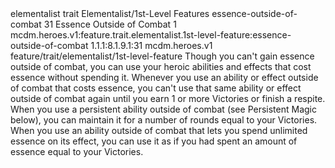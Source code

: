<ability>
  <metadata>
    <class>elementalist</class>
    <feature_type>trait</feature_type>
    <file_dpath>Elementalist/1st-Level Features</file_dpath>
    <item_id>essence-outside-of-combat</item_id>
    <item_index>31</item_index>
    <item_name>Essence Outside of Combat</item_name>
    <level>1</level>
    <scc>mcdm.heroes.v1:feature.trait.elementalist.1st-level-feature:essence-outside-of-combat</scc>
    <scdc>1.1.1:8.1.9.1:31</scdc>
    <source>mcdm.heroes.v1</source>
    <type>feature/trait/elementalist/1st-level-feature</type>
  </metadata>
  <effects>
    <effect type="mundane">Though you can&apos;t gain essence outside of combat, you can use your heroic abilities and effects that cost essence without spending it. Whenever you use an ability or effect outside of combat that costs essence, you can&apos;t use that same ability or effect outside of combat again until you earn 1 or more Victories or finish a respite.
When you use a persistent ability outside of combat (see Persistent Magic below), you can maintain it for a number of rounds equal to your Victories.
When you use an ability outside of combat that lets you spend unlimited essence on its effect, you can use it as if you had spent an amount of essence equal to your Victories.</effect>
  </effects>
</ability>
